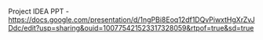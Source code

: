 Project IDEA PPT -  https://docs.google.com/presentation/d/1ngPBi8Eoq12df1DQvPiwxtHgXrZvJDdc/edit?usp=sharing&ouid=100775421523317328059&rtpof=true&sd=true
